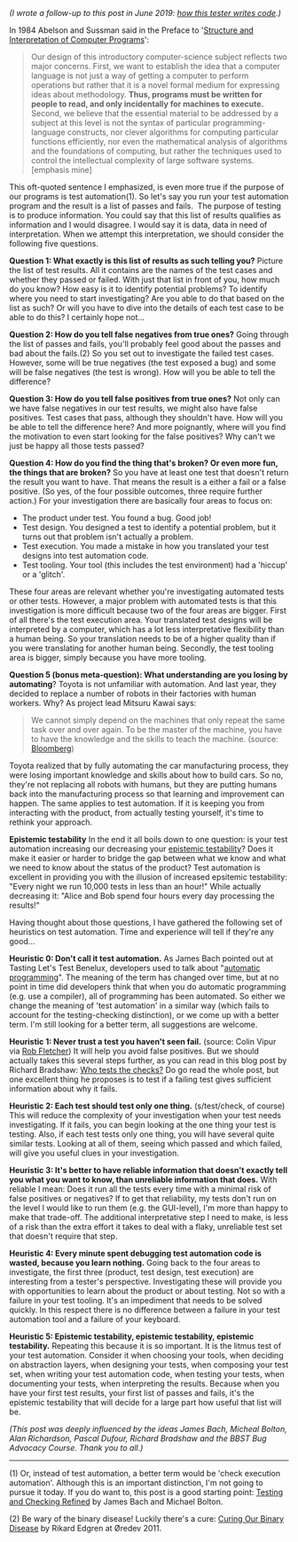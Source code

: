 <html><body><em>(I wrote a follow-up to this post in June 2019: <a href="https://testingcurve.wordpress.com/2019/06/08/how-this-tester-writes-code/">how this tester writes code</a>.)</em>

In 1984 Abelson and Sussman said in the Preface to '<a href="https://mitpress.mit.edu/sicp/">Structure and Interpretation of Computer Programs</a>':
<blockquote>Our design of this introductory computer-science subject reflects two major concerns. First, we want to establish the idea that a computer language is not just a way of getting a computer to perform operations but rather that it is a novel formal medium for expressing ideas about methodology. <strong>Thus, programs must be written for people to read, and only incidentally for machines to execute.</strong> Second, we believe that the essential material to be addressed by a subject at this level is not the syntax of particular programming-language constructs, nor clever algorithms for computing particular functions efficiently, nor even the mathematical analysis of algorithms and the foundations of computing, but rather the techniques used to control the intellectual complexity of large software systems. [emphasis mine]</blockquote>
This oft-quoted sentence I emphasized, is even more true if the purpose of our programs is test automation(1). So let's say you run your test automation program and the result is a list of passes and fails.  The purpose of testing is to produce information. You could say that this list of results qualifies as information and I would disagree. I would say it is data, data in need of interpretation. When we attempt this interpretation, we should consider the following five questions.

<strong>Question 1: What exactly is this list of results as such telling you?</strong>
Picture the list of test results. All it contains are the names of the test cases and whether they passed or failed. With just that list in front of you, how much do you know? How easy is it to identify potential problems? To identify where you need to start investigating? Are you able to do that based on the list as such? Or will you have to dive into the details of each test case to be able to do this? I certainly hope not...

<strong>Question 2: How do you tell false negatives from true ones?</strong>
Going through the list of passes and fails, you'll probably feel good about the passes and bad about the fails.(2) So you set out to investigate the failed test cases. However, some will be true negatives (the test exposed a bug) and some will be false negatives (the test is wrong). How will you be able to tell the difference?

<strong>Question 3: How do you tell false positives from true ones?</strong>
Not only can we have false negatives in our test results, we might also have false positives. Test cases that pass, although they shouldn't have. How will you be able to tell the difference here? And more poignantly, where will you find the motivation to even start looking for the false positives? Why can't we just be happy all those tests passed?

<strong>Question 4: How do you find the thing that's broken? Or even more fun, the things that are broken?</strong>
So you have at least one test that doesn't return the result you want to have. That means the result is a either a fail or a false positive. (So yes, of the four possible outcomes, three require further action.) For your investigation there are basically four areas to focus on:
- The product under test. You found a bug. Good job!
- Test design. You designed a test to identify a potential problem, but it turns out that problem isn't actually a problem.
- Test execution. You made a mistake in how you translated your test designs into test automation code.
- Test tooling. Your tool (this includes the test environment) had a 'hiccup' or a 'glitch'.

These four areas are relevant whether you're investigating automated tests or other tests. However, a major problem with automated tests is that this investigation is more difficult because two of the four areas are bigger. First of all there's the test execution area. Your translated test designs will be interpreted by a computer, which has a lot less interpretative flexibility than a human being. So your translation needs to be of a higher quality than if you were translating for another human being. Secondly, the test tooling area is bigger, simply because you have more tooling.

<strong>Question 5 (bonus meta-question): What understanding are you losing by automating</strong>?
Toyota is not unfamiliar with automation. And last year, they decided to replace a number of robots in their factories with human workers. Why? As project lead Mitsuru Kawai says:
<blockquote>We cannot simply depend on the machines that only repeat the same task over and over again. To be the master of the machine, you have to have the knowledge and the skills to teach the machine. (source: <a href="http://www.bloomberg.com/news/articles/2014-04-06/humans-replacing-robots-herald-toyota-s-vision-of-future">Bloomberg</a>)</blockquote>
Toyota realized that by fully automating the car manufacturing process, they were losing important knowledge and skills about how to build cars. So no, they're not replacing all robots with humans, but they are putting humans back into the manufacturing process so that learning and improvement can happen. The same applies to test automation. If it is keeping you from interacting with the product, from actually testing yourself, it's time to rethink your approach.

<strong>Epistemic testability</strong>
In the end it all boils down to one question: is your test automation increasing our decreasing your <a href="http://www.satisfice.com/tools/testable.pdf">epistemic testability</a>? Does it make it easier or harder to bridge the gap between what we know and what we need to know about the status of the product? Test automation is excellent in providing you with the illusion of increased epsitemic testability: "Every night we run 10,000 tests in less than an hour!" While actually decreasing it: "Alice and Bob spend four hours every day processing the results!"

Having thought about those questions, I have gathered the following set of heuristics on test automation. Time and experience will tell if they're any good...

<strong>Heuristic 0: Don't call it test automation.</strong>
As James Bach pointed out at Tasting Let's Test Benelux, developers used to talk about "<a href="http://en.wikipedia.org/wiki/Automatic_programming">automatic programming</a>". The meaning of the term has changed over time, but at no point in time did developers think that when you do automatic programming (e.g. use a compiler), all of programming has been automated. So either we change the meaning of 'test automation' in a similar way (which fails to account for the testing-checking distinction), or we come up with a better term. I'm still looking for a better term, all suggestions are welcome.

<strong><strong>Heuristic </strong>1: Never trust a test you haven't seen fail.</strong> (source: Colin Vipur via <a href="https://github.com/robfletcher/idiomatic-spock/blob/master/README.md">Rob Fletcher</a>)
It will help you avoid false positives. But we should actually takes this several steps further, as you can read in this blog post by Richard Bradshaw: <a href="http://www.thefriendlytester.co.uk/2014/03/who-tests-checks.html">Who tests the checks?</a> Do go read the whole post, but one excellent thing he proposes is to test if a failing test gives sufficient information about why it fails.

<strong><strong>Heuristic </strong>2: Each test should test only one thing.</strong> (s/test/check, of course)
This will reduce the complexity of your investigation when your test needs investigating. If it fails, you can begin looking at the one thing your test is testing. Also, if each test tests only one thing, you will have several quite similar tests. Looking at all of them, seeing which passed and which failed, will give you useful clues in your investigation.

<strong><strong>Heuristic </strong>3: It's better to have reliable information that doesn't exactly tell you what you want to know, than unreliable information that does.</strong>
With reliable I mean: Does it run all the tests every time with a minimal risk of false positives or negatives? If to get that reliability, my tests don't run on the level I would like to run them (e.g. the GUI-level), I'm more than happy to make that trade-off. The additional interpretative step I need to make, is less of a risk than the extra effort it takes to deal with a flaky, unreliable test set that doesn't require that step.

<strong><strong>Heuristic </strong>4: Every minute spent debugging test automation code is wasted, because you learn nothing.</strong>
Going back to the four areas to investigate, the first three (product, test design, test execution) are interesting from a tester's perspective. Investigating these will provide you with opportunities to learn about the product or about testing. Not so with a failure in your test tooling. It's an impediment that needs to be solved quickly. In this respect there is no difference between a failure in your test automation tool and a failure of your keyboard.

<strong><strong>Heuristic </strong>5: Epistemic testability, epistemic testability, epistemic testability.</strong>
Repeating this because it is so important. It is the litmus test of your test automation. Consider it when choosing your tools, when deciding on abstraction layers, when designing your tests, when composing your test set, when writing your test automation code, when testing your tests, when documenting your tests, when interpreting the results. Because when you have your first test results, your first list of passes and fails, it's the epistemic testability that will decide for a large part how useful that list will be.

<em>(This post was deeply influenced by the ideas James Bach, Micheal Bolton, Alan Richardson, Pascal Dufour, Richard Bradshaw and the BBST Bug Advocacy Course. Thank you to all.)</em>

--- --- ---
(1) Or, instead of test automation, a better term would be 'check execution automation'. Although this is an important distinction, I'm not going to pursue it today. If you do want to, this post is a good starting point: <a href="http://www.satisfice.com/blog/archives/856">Testing and Checking Refined</a> by James Bach and Michael Bolton.

(2) Be wary of the binary disease! Luckily there's a cure: <a href="https://vimeo.com/41977011">Curing Our Binary Disease</a> by Rikard Edgren at Øredev 2011.</body></html>